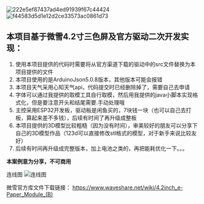 ![222e5ef87437ad4ed91939f67c44424](https://user-images.githubusercontent.com/32239713/115990223-a1cb7180-a5f4-11eb-99aa-4650fc3ebf7b.jpg)
![f44583d5d1e12d2ce33573ac0861d73](https://user-images.githubusercontent.com/32239713/115990228-a6902580-a5f4-11eb-9d27-a06a9c927a12.jpg)

## 本项目基于微雪4.2寸三色屏及官方驱动二次开发实现：

1. 使用本项目提供的代码时需要将从官方渠道下载的驱动中的src文件替换为本项目提供的文件
2. 本项目使用的是ArduinoJson5.0.8版本，其他版本可能会报错
3. 本项目天气采用心知天气api，代码提交时已经删除掉了，需要自己去申请
4. 字体可以通过我提供的取模工具自行取模，然后用我提供的java小脚本实现格式化，但是要注意开头和结尾需要.手动处理哦
5. 主控采用ESP32开发板，驱动板是闲鱼买的，7块钱一块（也可以自己去打板，算起来差不多钱），后续有时间了再升级成整板
6. 本项目提供的3D模型比较粗糙（因为没有时间），审美较好的朋友可以分享下自己的3D模型作品（123d可以直接修改stl格式的模型，对于新手来说比较友好）
7. 后续有时间再升级成完整版本，加上电池之类的，再把能耗优化一下。。。

**本案例意为分享，不可商用**

连线图
![连线图](https://user-images.githubusercontent.com/32239713/115990367-7432f800-a5f5-11eb-814a-bda2b7357113.png)

微雪官方库文件下载链接：
https://www.waveshare.net/wiki/4.2inch_e-Paper_Module_(B)
